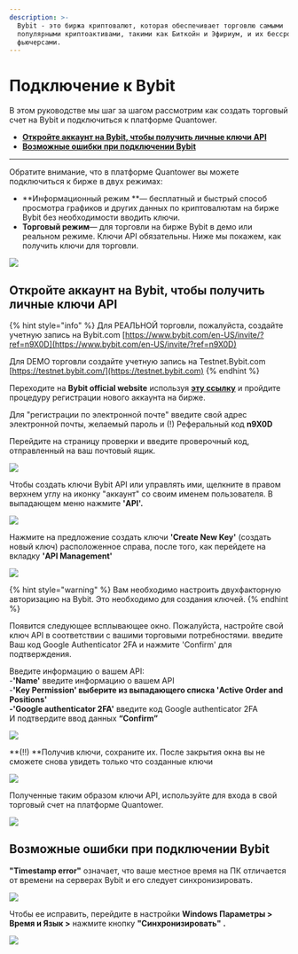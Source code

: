 ```yaml
---
description: >-
  Bybit - это биржа криптовалют, которая обеспечивает торговлю самыми
  популярными криптоактивами, такими как Биткойн и Эфириум, и их бессрочными
  фьючерсами.
---
```


# Подключение к Bybit

В этом руководстве мы шаг за шагом рассмотрим как создать торговый счет на Bybit и подключиться к платформе Quantower.



* ****[**Откройте аккаунт на Bybit, чтобы получить личные ключи API**](connection-to-bybit.md#otkroite-akkaunt-na-bybit-chtoby-poluchit-lichnye-klyuchi-api)****
* ****[**Возможные ошибки при подключении Bybit**](connection-to-bybit.md#vozmozhnye-oshibki-pri-podklyuchenii-bybit)****

****

Обратите внимание, что в платформе Quantower вы можете подключиться к бирже в двух режимах:

* **Информационный режим **— бесплатный и быстрый способ просмотра графиков и других данных по криптовалютам на бирже Bybit без необходимости вводить ключи.
* **Торговый режим**— для торговли на бирже Bybit в демо или реальном режиме. Ключи API обязательны. Ниже мы покажем, как получить ключи для торговли.

![](../.gitbook/assets/podklyuchenie-baibit.gif)

## Откройте аккаунт на Bybit, чтобы получить личные ключи API

{% hint style="info" %}
Для РЕАЛЬНОЙ торговли, пожалуйста, создайте учетную запись на Bybit.com [https://www.bybit.com/en-US/invite/?ref=n9X0D](https://www.bybit.com/en-US/invite/?ref=n9X0D)

Для DEMO торговли создайте учетную запись на Testnet.Bybit.com [https://testnet.bybit.com/](https://testnet.bybit.com)
{% endhint %}

Переходите на **Bybit official website** используя [**эту ссылку**](https://www.bybit.com/en-US/invite?ref=n9X0D) и пройдите процедуру регистрации нового аккаунта на бирже.

Для "регистрации по электронной почте" введите свой адрес электронной почты, желаемый пароль и (!) Реферальный код **n9X0D**

Перейдите на страницу проверки и введите проверочный код, отправленный на ваш почтовый ящик.

![](<../.gitbook/assets/image (82).png>)

Чтобы создать ключи Bybit API или управлять ими, щелкните в правом верхнем углу на иконку "аккаунт" со своим именем пользователя. В выпадающем меню нажмите **'API'.**

![](<../.gitbook/assets/image (83).png>)

Нажмите на предложение создать ключи **'Create New Key'** (создать новый ключ) расположенное справа, после того, как перейдете на вкладку  **'API Management'**&#x20;

![](<../.gitbook/assets/image (86).png>)

{% hint style="warning" %}
Вам необходимо настроить двухфакторную авторизацию на Bybit. Это необходимо для создания ключей.
{% endhint %}

Появится следующее всплывающее окно. Пожалуйста, настройте свой ключ API в соответствии с вашими торговыми потребностями. введите Ваш код Google Authenticator 2FA и нажмите  'Confirm' для подтверждения.

Введите информацию о вашем API:\
\-**'Name'** введите информацию о вашем API\
\-**'Key Permission'  **выберите из выпадающего списка  **'Active Order and Positions'** \
\-**'Google authenticator 2FA'** введите код Google authenticator 2FA \
И подтвердите ввод данных **“Confirm”**

![](<../.gitbook/assets/image (85).png>)

**(!!) **Получив ключи, сохраните их. После закрытия окна вы не сможете снова увидеть только что созданные ключи &#x20;

![](<../.gitbook/assets/image (84).png>)

Полученные таким образом ключи API, используйте для входа в свой торговый счет на платформе Quantower.

![](../.gitbook/assets/api-key-bybit.gif)

## Возможные ошибки при подключении Bybit

**"Timestamp error"** означает, что ваше местное время на ПК отличается от времени на серверах Bybit и его следует синхронизировать.

![](<../.gitbook/assets/image (81).png>)

Чтобы ее исправить, перейдите в настройки **Windows Параметры > Время и Язык >**  нажмите кнопку **"Синхронизировать"** **.**

![](../.gitbook/assets/sinkhronizaciya.jpg)
